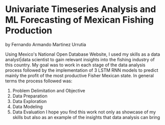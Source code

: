 # Univariate Timeseries Analysis and ML Forecasting of Mexican Fishing Production
by Fernando Armando Martinez Urrutia

Using Mexico's National Open Database Website, I used my skills as a data analyst|data scientist to gain relevant insights into the fishing industry of this country.
My goal was to work in each stage of the data analysis process followed by the implementation of 3 LSTM RNN models to predict mainly the profit
of the most productive Fisher Mexican state. 
In general terms the process followed was:
  1. Problem Delimitation and Objective 
  2. Data Preparation
  3. Data Exploration
  4. Data Modeling
  5. Data Evaluation
I hope you find this work not only as showcase of my skills but also as an example of the insights that data analysis can bring
